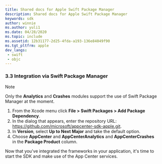 ```yaml
---
title: Shared docs for Apple Swift Package Manager
description: Shared docs for Apple Swift Package Manager
keywords: sdk
author: winnie
ms.author: yuli1
ms.date: 04/28/2020
ms.topic: include
ms.assetid: 12b31177-2d25-4fda-a193-136e84049f90
ms.tgt_pltfrm: apple
dev_langs:  
 - swift
 - objc
---
```


### 3.3 Integration via Swift Package Manager

> [!NOTE]
> Only the **Analytics** and **Crashes** modules support the use of Swift Package Manager at the moment.

1. From the Xcode menu click **File > Swift Packages > Add Package Dependency**.
1. In the dialog that appears, enter the repository URL: https://github.com/microsoft/appcenter-sdk-apple.git.
1. In **Version**, select **Up to Next Major** and take the default option.
1. Choose **AppCenter** and **AppCenterAnalytics** and **AppCenterCrashes** in the **Package Product** column.

Now that you've integrated the frameworks in your application, it's time to start the SDK and make use of the App Center services.
